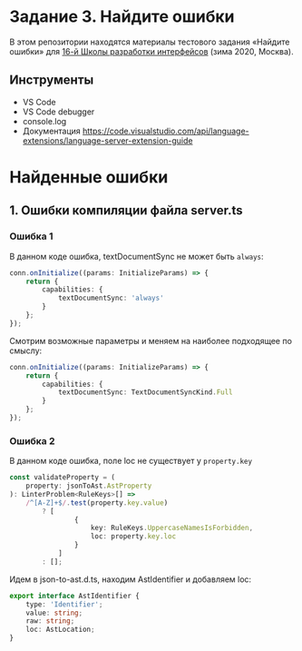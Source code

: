 # Задание 3. Найдите ошибки

В этом репозитории находятся материалы тестового задания «Найдите ошибки» для [16-й Школы разработки интерфейсов](https://yandex.ru/promo/academy/shri) (зима 2020, Москва).

## Инструменты
- VS Code
- VS Code debugger
- console.log
- Документация https://code.visualstudio.com/api/language-extensions/language-server-extension-guide

# Найденные ошибки

## 1. Ошибки компиляции файла server.ts

### Ошибка 1

В данном коде ошибка, textDocumentSync не может быть `always`:

```ts
conn.onInitialize((params: InitializeParams) => {
    return {
        capabilities: {
            textDocumentSync: 'always'
        }
    };
});
```

Смотрим возможные параметры и меняем на наиболее подходящее по смыслу:

```ts
conn.onInitialize((params: InitializeParams) => {
    return {
        capabilities: {
            textDocumentSync: TextDocumentSyncKind.Full
        }
    };
});
```

### Ошибка 2

В данном коде ошибка, поле loc не существует у `property.key`

```ts
const validateProperty = (
    property: jsonToAst.AstProperty
): LinterProblem<RuleKeys>[] =>
    /^[A-Z]+$/.test(property.key.value)
        ? [
                {
                    key: RuleKeys.UppercaseNamesIsForbidden,
                    loc: property.key.loc
                }
            ]
        : [];
```

Идем в json-to-ast.d.ts, находим AstIdentifier и добавляем loc:

```ts
export interface AstIdentifier {
    type: 'Identifier';
    value: string;
    raw: string;
    loc: AstLocation;
}
```

